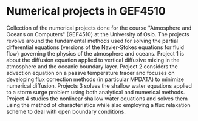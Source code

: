 # Numerical projects in GEF4510
Collection of the numerical projects done for the course "Atmosphere and Oceans on Computers" (GEF4510) at the University of Oslo. The projects revolve around the fundamental methods used for solving the partial differential equations (versions of the Navier-Stokes equations for fluid flow) governing the physics of the atmosphere and oceans. Project 1 is about the diffusion equation applied to vertical diffusive mixing in the atmosphere and the oceanic boundary layer. Project 2 considers the advection equation on a passve temperature tracer and focuses on developing flux correction methods (in particular MPDATA) to minimize numerical diffusion. Projects 3 solves the shallow water equations applied to a storm surge problem using both analytical and numerical methods. Project 4 studies the nonlinear shallow water equations and solves them using the method of characteristics while also employing a flux relaxation scheme to deal with open boundary conditions.
